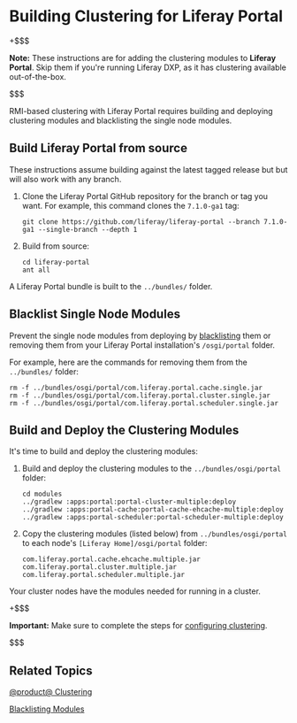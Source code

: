 # Building Clustering for Liferay Portal [](id=building-clustering-for-liferay)

+$$$

**Note:** These instructions are for adding the clustering modules to **Liferay 
Portal**. Skip them if you're running Liferay DXP, as it has clustering
available out-of-the-box. 

$$$

RMI-based clustering with Liferay Portal requires building and deploying
clustering modules and blacklisting the single node modules. 

## Build Liferay Portal from source [](id=build-liferay-portal-from-source)

These instructions assume building against the latest tagged release but but will also work with any branch.

1.  Clone the Liferay Portal GitHub repository for the branch or tag you 
    want. For example, this command clones the `7.1.0-ga1` tag:

        git clone https://github.com/liferay/liferay-portal --branch 7.1.0-ga1 --single-branch --depth 1

2.  Build from source:

        cd liferay-portal
        ant all

A Liferay Portal bundle is built to the `../bundles/` folder. 

## Blacklist Single Node Modules 

Prevent the single node modules from deploying by
[blacklisting](/discover/portal/-/knowledge_base/7-1/blacklisting-osgi-modules-and-components)
them or removing them from your Liferay Portal installation's `/osgi/portal`
folder.

For example, here are the commands for removing them from the `../bundles/`
folder:

    rm -f ../bundles/osgi/portal/com.liferay.portal.cache.single.jar
    rm -f ../bundles/osgi/portal/com.liferay.portal.cluster.single.jar
    rm -f ../bundles/osgi/portal/com.liferay.portal.scheduler.single.jar 

## Build and Deploy the Clustering Modules [](id=build-and-deploy-clustering-modules)

It's time to build and deploy the clustering modules:

1.  Build and deploy the clustering modules to the `../bundles/osgi/portal` 
    folder:

        cd modules
        ../gradlew :apps:portal:portal-cluster-multiple:deploy
        ../gradlew :apps:portal-cache:portal-cache-ehcache-multiple:deploy
        ../gradlew :apps:portal-scheduler:portal-scheduler-multiple:deploy

2.  Copy the clustering modules (listed below) from `../bundles/osgi/portal` 
    to each node's `[Liferay Home]/osgi/portal` folder:

        com.liferay.portal.cache.ehcache.multiple.jar 
        com.liferay.portal.cluster.multiple.jar 
        com.liferay.portal.scheduler.multiple.jar

Your cluster nodes have the modules needed for running in a cluster. 

+$$$

**Important:** Make sure to complete the steps for 
[configuring clustering](/discover/portal/-/knowledge_base/7-1/liferay-clustering).

$$$

## Related Topics 

[@product@ Clustering](/discover/portal/-/knowledge_base/7-1/liferay-clustering)

[Blacklisting Modules](/discover/portal/-/knowledge_base/7-1/blacklisting-osgi-modules-and-components)
